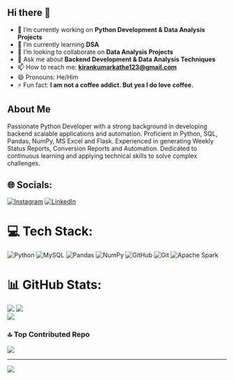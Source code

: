 ## Hi there 👋

- 🔭 I’m currently working on **Python Development & Data Analysis Projects**
- 🌱 I’m currently learning **DSA**
- 👯 I’m looking to collaborate on **Data Analysis Projects**
- 💬 Ask me about **Backend Development & Data Analysis Techniques**
- 📫 How to reach me: **kirankumarkathe123@gmail.com**
- 😄 Pronouns: He/Him
- ⚡ Fun fact: **I am not a coffee addict. But yea I do love coffee.**

##  About Me

Passionate Python Developer with a strong background in developing backend scalable applications and automation. Proficient in Python, SQL, Pandas, NumPy, MS Excel and Flask. Experienced in generating Weekly Status Reports, Conversion Reports and Automation. Dedicated to continuous learning and applying technical skills to solve complex challenges.



## 🌐 Socials:
[![Instagram](https://img.shields.io/badge/Instagram-%23E4405F.svg?logo=Instagram&logoColor=white)](https://instagram.com/this_is_kiran_kathe) [![LinkedIn](https://img.shields.io/badge/LinkedIn-%230077B5.svg?logo=linkedin&logoColor=white)](https://linkedin.com/in/www.linkedin.com/in/kirankathe) 

# 💻 Tech Stack:
![Python](https://img.shields.io/badge/python-3670A0?style=for-the-badge&logo=python&logoColor=ffdd54) ![MySQL](https://img.shields.io/badge/mysql-4479A1.svg?style=for-the-badge&logo=mysql&logoColor=white) ![Pandas](https://img.shields.io/badge/pandas-%23150458.svg?style=for-the-badge&logo=pandas&logoColor=white) ![NumPy](https://img.shields.io/badge/numpy-%23013243.svg?style=for-the-badge&logo=numpy&logoColor=white)  ![GitHub](https://img.shields.io/badge/github-%23121011.svg?style=for-the-badge&logo=github&logoColor=white) ![Git](https://img.shields.io/badge/git-%23F05033.svg?style=for-the-badge&logo=git&logoColor=white)  ![Apache Spark](https://img.shields.io/badge/Apache%20Spark-FDEE21?style=for-the-badge&logo=apachespark&logoColor=black)
# 📊 GitHub Stats:
![](https://github-readme-stats.vercel.app/api?username=KiranKumarKathe&theme=swift&hide_border=false&include_all_commits=true&count_private=false)
![](https://github-readme-streak-stats.herokuapp.com/?user=KiranKumarKathe&theme=swift&hide_border=false)<br/>
![](https://github-readme-stats.vercel.app/api/top-langs/?username=KiranKumarKathe&theme=swift&hide_border=false&include_all_commits=true&count_private=false&layout=compact)

### 🔝 Top Contributed Repo
![](https://github-contributor-stats.vercel.app/api?username=KiranKumarKathe&limit=5&theme=dark&combine_all_yearly_contributions=true)

---
[![](https://visitcount.itsvg.in/api?id=KiranKumarKathe&icon=0&color=0)](https://visitcount.itsvg.in)

<!-- Proudly created with GPRM ( https://gprm.itsvg.in ) -->
